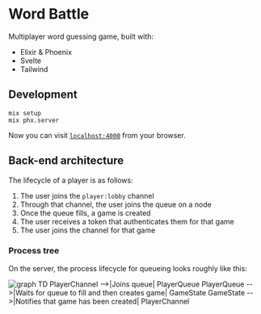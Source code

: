 # Word Battle
Multiplayer word guessing game, built with:
- Elixir & Phoenix
- Svelte
- Tailwind

## Development
```
mix setup
mix phx.server
```

Now you can visit [`localhost:4000`](http://localhost:4000) from your browser.

## Back-end architecture
The lifecycle of a player is as follows:
1. The user joins the `player:lobby` channel
2. Through that channel, the user joins the queue on a node
3. Once the queue fills, a game is created
4. The user receives a token that authenticates them for that game
5. The user joins the channel for that game

### Process tree
On the server, the process lifecycle for queueing looks roughly like this:

![
graph TD
    PlayerChannel -->|Joins queue| PlayerQueue
    PlayerQueue -->|Waits for queue to fill<br>and then creates game| GameState
    GameState -->|Notifies that game<br>has been created| PlayerChannel
](https://mermaid.ink/img/pako:eNpVkL1uAyEMgF_F8py8wKnK0lSVOlStUqkLi3OYgMRPAmaIcnn3-i5p1DIgbD5_NlxwLJZxwEOlo4evrcmg6yPSmeuzp5w5wnq9md5KyA1OnTtP9-vPOfjLL4mF_qYgDVyptwqQAi7E-LSvG8oWxHOGsTIJNzhQUuWr7jvRxE34CBfde5HggrLiSZaC2eSpwZ4fJjv9H9tkk3GFiWuiYPWJl1ltUJsnNjjo0bKjHsWgyVdF-9Gq58UGKRUHR7HxCqlL2Z3ziIPUzr_QNpD-WLpT1x-DeHI2)
